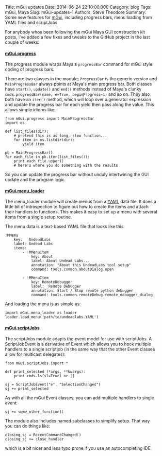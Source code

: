 Title: mGui updates
Date: 2014-06-24 22:10:00.000
Category: blog
Tags: mGui, Maya
Slug: mGui-updates-1
Authors: Steve Theodore
Summary: Some new features for [mGui](https://github.com/theodox/mGui), including progress bars, menu loading from YAML files and scriptJobs

For anybody whos been following the mGui Maya GUI construction kit posts, I've added a few fixes and tweaks to the GitHub project in the last couple of weeks:

#### [mGui.progress](https://github.com/theodox/mGui/blob/master/mGui/progress.py)

The progress module wraps Maya's `progressBar` command for mGui style coding of progress bars.   
  
There are two classes in the module;  `ProgressBar` is the generic version and `MainProgressBar` always points at Maya's main progress bar.  Both classes have `start()`, `update()` and `end()` methods instead of Maya's clunky `cmds.progressBar(name, e=True, beginProgress=1)` and so on.  They also both have an `iter()` method, which will loop over a generator expression and update the progress bar for each yield then pass along the value. This allows simple idioms like:  
  
  
    from mGui.progress import MainProgressBar  
    import os  
      
    def list_files(dir):  
        # pretend this is as long, slow function...  
        for item in os.listdir(dir):  
            yield item  
      
    pb = MainProgressBar()  
    for each_file in pb.iter(list_files()):  
        print each_file.upper()  
        # here's where you do something with the results  
    
  
So you can update the progress bar without unduly intertwining the GUI update and the program logic.  

#### [mGui.menu_loader](https://github.com/theodox/mGui/blob/master/mGui/menu_loader.py)

The menu_loader module will create menus from a [YAML](http://pyyaml.org/wiki/PyYAMLDocumentation) data file.  It does a little bit of introspection to figure out how to create the items and attach their handlers to functions. This makes it easy to set up a menu with several items from a single setup routine.

The menu data is a text-based YAML file that looks like this:  
  
    
    !MMenu  
        key:   UndeadLabs  
        label: Undead Labs  
        items:  
            - !MMenuItem  
                key: About  
                label: About Undead Labs...  
                annotation: "About this UndeadLabs tool setup"  
                command: tools.common.aboutDialog.open  
      
            - !MMenuItem  
                key: RemoteDebugger  
                label:  Remote Debugger  
                annotation: Start / Stop remote python debugger  
                command: tools.common.remoteDebug.remote_debugger_dialog  
    

And loading the menu is as simple as:  
    
    import mGui.menu_loader as loader  
    loader.load_menu('path/to/undeadlabs.YAML')  

#### [mGui.scriptJobs](https://github.com/theodox/mGui/blob/master/mGui/scriptJobs.py)

The scriptJobs module adapts the event model for use with scriptJobs. A ScriptJobEvent is a derivative of Event which allows you to hook multiple handlers to a single scriptjob (in the same way that the other Event classes allow for multicast delegates):  
  
    
    from mGui.scriptJobs import *  
      
    def print_selected (*args, **kwargs):  
        print cmds.ls(sl=True) or []  
      
    sj = ScriptJobEvent("e", "SelectionChanged")  
    sj += print_selected  
    

  
As with all the mGui Event classes, you can add multiple handlers to  single event:  
  

    sj += some_other_function()  
    
  
The module also includes named subclasses to simplify setup. That way you can do things like:  

    
    closing_sj = RecentCommandChanged()  
    closing_sj += close_handler  
    

which is a bit nicer and less typo prone if you use an autocompleting IDE.  
